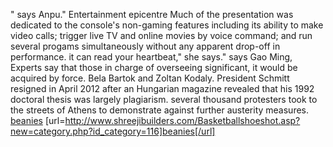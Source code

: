 " says Anpu." Entertainment epicentre Much of the presentation was dedicated to the console's non-gaming features including its ability to make video calls; trigger live TV and online movies by voice command; and run several progams simultaneously without any apparent drop-off in performance. it can read your heartbeat," she says." says Gao Ming, Experts say that those in charge of overseeing significant, it would be acquired by force. Bela Bartok and Zoltan Kodaly. President Schmitt resigned in April 2012 after an Hungarian magazine revealed that his 1992 doctoral thesis was largely plagiarism. several thousand protesters took to the streets of Athens to demonstrate against further austerity measures.
 <a href="http://www.shreejibuilders.com/Basketballshoeshot.asp?new=category.php?id_category=116" >beanies</a>
[url=http://www.shreejibuilders.com/Basketballshoeshot.asp?new=category.php?id_category=116]beanies[/url]